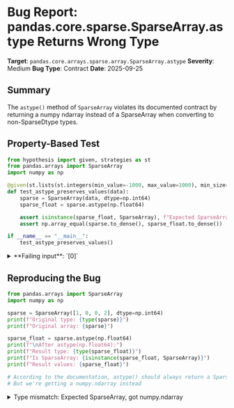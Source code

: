 # Bug Report: pandas.core.sparse.SparseArray.astype Returns Wrong Type

**Target**: `pandas.core.arrays.sparse.array.SparseArray.astype`
**Severity**: Medium
**Bug Type**: Contract
**Date**: 2025-09-25

## Summary

The `astype()` method of `SparseArray` violates its documented contract by returning a numpy ndarray instead of a SparseArray when converting to non-SparseDtype types.

## Property-Based Test

```python
from hypothesis import given, strategies as st
from pandas.arrays import SparseArray
import numpy as np

@given(st.lists(st.integers(min_value=-1000, max_value=1000), min_size=1, max_size=100))
def test_astype_preserves_values(data):
    sparse = SparseArray(data, dtype=np.int64)
    sparse_float = sparse.astype(np.float64)

    assert isinstance(sparse_float, SparseArray), f"Expected SparseArray, got {type(sparse_float)}"
    assert np.array_equal(sparse.to_dense(), sparse_float.to_dense())

if __name__ == "__main__":
    test_astype_preserves_values()
```

<details>

<summary>
**Failing input**: `[0]`
</summary>
```
Traceback (most recent call last):
  File "/home/npc/pbt/agentic-pbt/worker_/32/hypo.py", line 14, in <module>
    test_astype_preserves_values()
    ~~~~~~~~~~~~~~~~~~~~~~~~~~~~^^
  File "/home/npc/pbt/agentic-pbt/worker_/32/hypo.py", line 6, in test_astype_preserves_values
    def test_astype_preserves_values(data):
                   ^^^
  File "/home/npc/miniconda/lib/python3.13/site-packages/hypothesis/core.py", line 2124, in wrapped_test
    raise the_error_hypothesis_found
  File "/home/npc/pbt/agentic-pbt/worker_/32/hypo.py", line 10, in test_astype_preserves_values
    assert isinstance(sparse_float, SparseArray), f"Expected SparseArray, got {type(sparse_float)}"
           ~~~~~~~~~~^^^^^^^^^^^^^^^^^^^^^^^^^^^
AssertionError: Expected SparseArray, got <class 'numpy.ndarray'>
Falsifying example: test_astype_preserves_values(
    data=[0],  # or any other generated value
)
```
</details>

## Reproducing the Bug

```python
from pandas.arrays import SparseArray
import numpy as np

sparse = SparseArray([1, 0, 0, 2], dtype=np.int64)
print(f"Original type: {type(sparse)}")
print(f"Original array: {sparse}")

sparse_float = sparse.astype(np.float64)
print(f"\nAfter astype(np.float64):")
print(f"Result type: {type(sparse_float)}")
print(f"Is SparseArray: {isinstance(sparse_float, SparseArray)}")
print(f"Result values: {sparse_float}")

# According to the documentation, astype() should always return a SparseArray
# But we're getting a numpy.ndarray instead
```

<details>

<summary>
Type mismatch: Expected SparseArray, got numpy.ndarray
</summary>
```
Original type: <class 'pandas.core.arrays.sparse.array.SparseArray'>
Original array: [1, 0, 0, 2]
Fill: 0
IntIndex
Indices: array([0, 3], dtype=int32)


After astype(np.float64):
Result type: <class 'numpy.ndarray'>
Is SparseArray: False
Result values: [1. 0. 0. 2.]
```
</details>

## Why This Is A Bug

The docstring for `SparseArray.astype()` at line 1241 of `pandas/core/arrays/sparse/array.py` explicitly states: **"The output will always be a SparseArray."** This is an unambiguous contract promise with no exceptions mentioned. The Returns section (lines 1256-1258) also clearly specifies "SparseArray" as the only return type.

The documentation further clarifies the distinction by stating: "To convert to a dense ndarray with a certain dtype, use :meth:`numpy.asarray`." This implies that `astype()` should NOT return a dense ndarray - that's what `numpy.asarray()` is for.

However, when converting to a non-SparseDtype (like `np.float64`), the implementation at lines 1301-1305 returns the result of `astype_array()` directly, which produces a numpy ndarray. This violates the documented API contract and breaks code that expects `astype()` to preserve the SparseArray type, such as method chaining or code that relies on sparse-specific methods.

## Relevant Context

The bug occurs in the code path at lines 1301-1305 of `/pandas/core/arrays/sparse/array.py`:

```python
if not isinstance(future_dtype, SparseDtype):
    # GH#34457
    values = np.asarray(self)
    values = ensure_wrapped_if_datetimelike(values)
    return astype_array(values, dtype=future_dtype, copy=False)  # Returns ndarray!
```

This code path is taken whenever converting to a non-SparseDtype (e.g., `np.float64` instead of `SparseDtype(np.float64)`). The comment "GH#34457" suggests this was an intentional change at some point, but it contradicts the documented behavior.

All examples in the docstring (lines 1262-1292) show `astype()` returning a SparseArray, even when converting to `float64`. The documentation is clear and consistent about the expected return type.

Pandas documentation link: https://pandas.pydata.org/docs/reference/api/pandas.arrays.SparseArray.astype.html
Source code: https://github.com/pandas-dev/pandas/blob/main/pandas/core/arrays/sparse/array.py#L1237

## Proposed Fix

```diff
--- a/pandas/core/arrays/sparse/array.py
+++ b/pandas/core/arrays/sparse/array.py
@@ -1302,7 +1302,8 @@ class SparseArray(OpsMixin, PandasObject, ExtensionArray):
             # GH#34457
             values = np.asarray(self)
             values = ensure_wrapped_if_datetimelike(values)
-            return astype_array(values, dtype=future_dtype, copy=False)
+            result = astype_array(values, dtype=future_dtype, copy=False)
+            return type(self)(result, fill_value=self.fill_value)

         dtype = self.dtype.update_dtype(dtype)
         subtype = pandas_dtype(dtype._subtype_with_str)
```